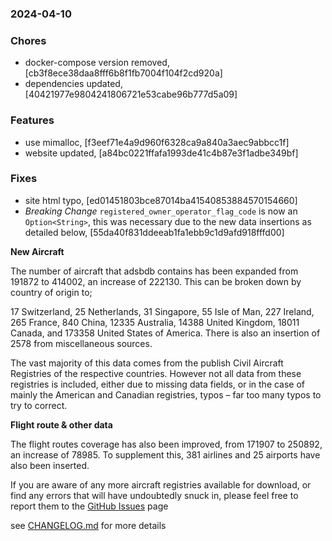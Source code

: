 ### 2024-04-10

### Chores
+ docker-compose version removed, [cb3f8ece38daa8fff6b8f1fb7004f104f2cd920a]
+ dependencies updated, [40421977e9804241806721e53cabe96b777d5a09]

### Features
+ use mimalloc, [f3eef71e4a9d960f6328ca9a840a3aec9abbcc1f]
+ website updated, [a84bc0221ffafa1993de41c4b87e3f1adbe349bf]

### Fixes
+ site html typo, [ed01451803bce87014ba41540853884570154660]
+ *Breaking Change* `registered_owner_operator_flag_code` is now an `Option<String>`, this was necessary due to the new data insertions as detailed below, [55da40f831ddeeab1fa1ebb9c1d9afd918fffd00]

**New Aircraft**

The number of aircraft that adsbdb contains has been expanded from 191872 to 414002, an increase of 222130. This can be broken down by country of origin to;

17 Switzerland, 25 Netherlands, 31 Singapore, 55 Isle of Man, 227 Ireland, 265 France, 840 China, 12335 Australia, 14388 United Kingdom, 18011 Canada, and 173358 United States of America. There is also an insertion of 2578 from miscellaneous sources.

The vast majority of this data comes from the publish Civil Aircraft Registries of the respective countries. However not all data from these registries is included, either due to missing data fields, or in the case of mainly the American and Canadian registries, typos – far too many typos to try to correct. 

**Flight route & other data**

The flight routes coverage has also been improved, from 171907 to 250892, an increase of 78985. To supplement this, 381 airlines and 25 airports have also been inserted.

If you are aware of any more aircraft registries available for download, or find any errors that will have undoubtedly snuck in, please feel free to report them to the [GitHub Issues](https://github.com/mrjackwills/adsbdb/issues) page

see <a href='https://github.com/mrjackwills/adsbdb/blob/main/CHANGELOG.md'>CHANGELOG.md</a> for more details
